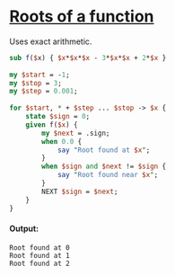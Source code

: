 [1]: http://rosettacode.org/wiki/Roots_of_a_function

# [Roots of a function][1]

Uses exact arithmetic.

```perl
sub f($x) { $x*$x*$x - 3*$x*$x + 2*$x }
 
my $start = -1;
my $stop = 3;
my $step = 0.001;
 
for $start, * + $step ... $stop -> $x {
    state $sign = 0;
    given f($x) {
        my $next = .sign;
        when 0.0 {
            say "Root found at $x";
        }
        when $sign and $next != $sign {
            say "Root found near $x";
        }
        NEXT $sign = $next;
    }
}
```

#### Output:
```
Root found at 0
Root found at 1
Root found at 2
```